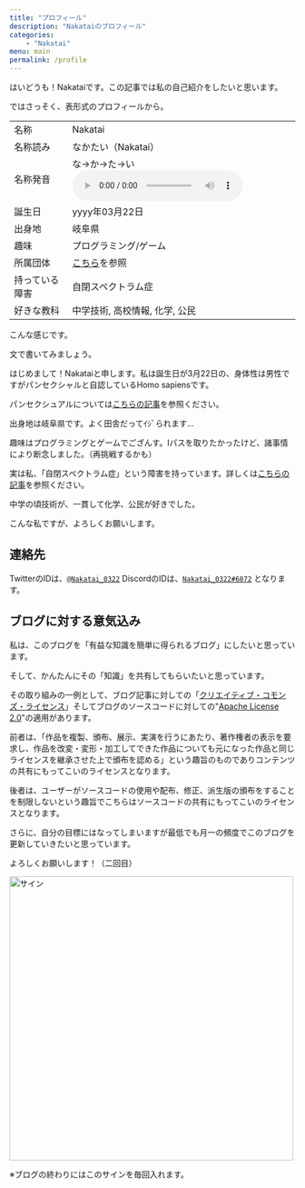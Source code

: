 ```yaml
---
title: "プロフィール"
description: "Nakataiのプロフィール"
categories:
    - "Nakatai"
menu: main
permalink: /profile
---
```


はいどうも！Nakataiです。この記事では私の自己紹介をしたいと思います。

<!--more-->

ではさっそく、表形式のプロフィールから。

|          |                                                     |
| -------- | --------------------------------------------------- |
| 名称     | Nakatai                                             |
| 名称読み | なかたい（Nakatai）                                 |
| 名称発音 | な→か→た→い<audio controls src="https://cdn.nakatai.ga/howtosaynkt.wav"></audio> |
| 誕生日   | yyyy年03月22日                                               |
| 出身地   | 岐阜県                                              |
| 趣味     | プログラミング/ゲーム                               |
| 所属団体 | [こちら](https://go.nakatai.ga/orgs)を参照          |
| 持っている障害 | 自閉スペクトラム症|
|好きな教科|中学技術, 高校情報, 化学, 公民|

こんな感じです。

文で書いてみましょう。

はじめまして！Nakataiと申します。私は誕生日が3月22日の、身体性は男性ですがパンセクシャルと自認しているHomo sapiensです。
    
パンセクシュアルについては[こちらの記事](posts/2022/07/17/maybe-pansexual.html)を参照ください。

出身地は岐阜県です。よく田舎だってｲｼﾞられます...

趣味はプログラミングとゲームでござんす。Iパスを取りたかったけど、諸事情により断念しました。（再挑戦するかも）

実は私、「自閉スペクトラム症」という障害を持っています。詳しくは[こちらの記事](/posts/2022/05/02/jiheisho-commingout.html)を参照ください。

中学の頃技術が、一貫して化学、公民が好きでした。

こんな私ですが、よろしくお願いします。

## 連絡先

TwitterのIDは、[`@Nakatai_0322`](https://go.nakatai.ga/twitter)
DiscordのIDは、[`Nakatai_0322#6872`](https://go.nakatai.ga/discord)
となります。

## ブログに対する意気込み

私は、このブログを「有益な知識を簡単に得られるブログ」にしたいと思っています。

そして、かんたんにその「知識」を共有してもらいたいと思っています。

その取り組みの一例として、ブログ記事に対しての「[クリエイティブ・コモンズ・ライセンス](https://creativecommons.org/licenses/by-sa/4.0/deed.ja)」そしてブログのソースコードに対しての"[Apache License 2.0](https://www.apache.org/licenses/LICENSE-2.0)"の適用があります。

前者は、「作品を複製、頒布、展示、実演を行うにあたり、著作権者の表示を要求し、作品を改変・変形・加工してできた作品についても元になった作品と同じライセンスを継承させた上で頒布を認める」という趣旨のものでありコンテンツの共有にもってこいのライセンスとなります。

後者は、ユーザーがソースコードの使用や配布、修正、派生版の頒布をすることを制限しないという趣旨でこちらはソースコードの共有にもってこいのライセンスとなります。

さらに、自分の目標にはなってしまいますが最低でも月一の頻度でこのブログを更新していきたいと思っています。

よろしくお願いします！（二回目）

<img src="https://cdn.nakatai.ga/img/sign.webp" width="500" alt="サイン">

※ブログの終わりにはこのサインを毎回入れます。
